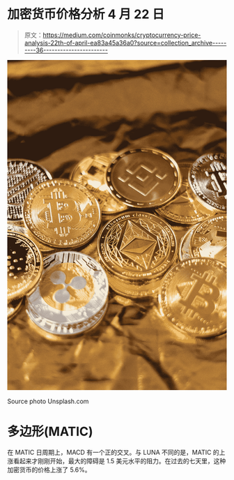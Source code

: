 # 加密货币价格分析 4 月 22 日

> 原文：<https://medium.com/coinmonks/cryptocurrency-price-analysis-22th-of-april-ea83a45a36a0?source=collection_archive---------36----------------------->

![](img/ef4e2c108361c0f0a03d32a15e7de6da.png)

Source photo Unsplash.com

# 多边形(MATIC)

在 MATIC 日周期上，MACD 有一个正的交叉。与 LUNA 不同的是，MATIC 的上涨看起来才刚刚开始，最大的障碍是 1.5 美元水平的阻力。在过去的七天里，这种加密货币的价格上涨了 5.6%。